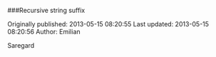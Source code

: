 ###Recursive string suffix

Originally published: 2013-05-15 08:20:55
Last updated: 2013-05-15 08:20:56
Author: Emilian 

Saregard
